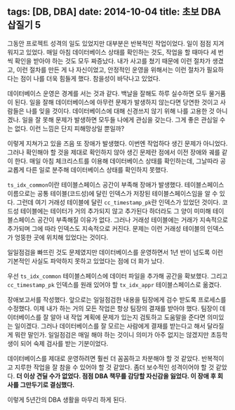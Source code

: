tags: [DB, DBA]
date: 2014-10-04
title: 초보 DBA 삽질기 5
---
그동안 프로젝트 성격의 일도 있었지만 대부분은 반복적인 작업이었다. 일이 점점 지겨워지고 있었다. 매일 아침 데이터베이스 상태를 확인하는 것도, 작업을 할 때마다 세 번씩 확인을 받아야 하는 것도 모두 짜증났다. 내가 사고를 쳤기 때문에 이런 절차가 생겼고, 이런 절차를 만든 게 나 자신이었고, 안정적인 운영을 위해서는 이런 절차가 필요하다는 점이 나를 더욱 힘들게 했다. 참을성이 바닥나고 있었다.
<!--more-->

데이터베이스 운영은 경계를 서는 것과 같다. 백날을 잘해도 하루 실수하면 모두 물거품이 된다. 일을 잘해 데이터베이스에 아무런 문제가 발생하지 않는다면 당연한 것이고 사람들은 나를 잊을 것이다. 데이터베이스에 대해 신경쓰지 않기 위해 나를 고용한 것 아니겠나. 일을 잘 못해 문제가 발생하면 모두들 나에게 관심을 갖는다. 그게 좋은 관심일 수는 없다. 이런 느낌은 단지 피해망상일 뿐일까?

이렇게 지쳐가고 있을 즈음 또 장애가 발생했다. 이번엔 작업하다 생긴 문제가 아니었다. 그러나 확인해야 할 것을 제대로 확인하지 않아 생긴 문제란 점에서 이전 장애와 궤를 같이 한다. 매일 아침 체크리스트를 이용해 데이터베이스 상태를 확인하는데, 그날따라 공교롭게 다른 일로 분주해 데이터베이스 상태를 확인하지 못했다.

`ts_idx_common`이란 테이블스페이스 공간이 부족해 장애가 발생했다. 테이블스페이스 이름으로는 공통 테이블(코드성)에 달린 인덱스가 저장된 테이블스페이스임을 알 수 있다. 그런데 여기 거래성 테이블에 달린 `cc_timestamp_pk`란 인덱스가 있었던 것이다. 코드성 테이블에는 테이터가 거의 추가되지 않고 추가된다 하더라도 그 양이 미미해 테이블스페이스 공간이 부족해질 이유가 없다. 그러나 거래성 테이블에는 거래가 지속적으로 추가되며 그에 따라 인덱스도 지속적으로 커진다. 문제는 이런 거래성 테이블의 인덱스가 엉뚱한 곳에 위치해 있었다는 것이다.

일일점검을 빠뜨린 것도 문제였지만 데이터베이스를 운영하면서 1년 반이 넘도록 이런 기본적인 사실도 파악하지 못하고 있었다는 점에 더 화가 났다.

우선 `ts_idx_common` 테이블스페이스에 데이터 파일을 추가해 공간을 확보했다. 그리고 `cc_timestamp_pk` 인덱스를 원래 있어야 할 `tx_idx_appr` 테이블스페이스로 옮겼다.

장애보고서를 작성했다. 앞으로는 일일점검한 내용을 팀장에게 검수 받도록 프로세스를 수정했다. 이제 내가 하는 거의 모든 작업은 항상 팀장의 결재를 받아야 했다. 팀장이 데이터베이스를 잘 알아 내 작업 계획에 문제가 있는지 검토하고 도움말을 준다면 의미있는 일이겠다. 그러나 데이터베이스를 잘 모르는 사람에게 결재를 받는다고 해서 달라질 게 뭐란 말인가. 일일점검은 매일 해야 하는 것이니 의미가 아주 없지는 않겠지만 초등학생이 되어 숙제 검사를 받는 기분이었다.

데이터베이스를 제대로 운영하려면 훨씬 더 꼼꼼하고 차분해야 할 것 같았다. 반복적이고 지루한 작업을 잘 참을 수 있어야 할 것 같았다. 좀더 보수적인 성격이어야 할 것 같았다. **더 이상 견딜 수가 없었다. 점점 DBA 책무를 감당할 자신감을 잃었다. 이 장애 후 회사를 그만두기로 결심했다.**

이렇게 5년간의 DBA 생활을 마무리 하게 된다.
